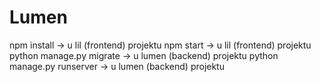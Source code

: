 # Lumen

npm install -> u lil (frontend) projektu
npm start -> u lil (frontend) projektu
python manage.py migrate -> u lumen (backend) projektu
python manage.py runserver -> u lumen (backend) projektu